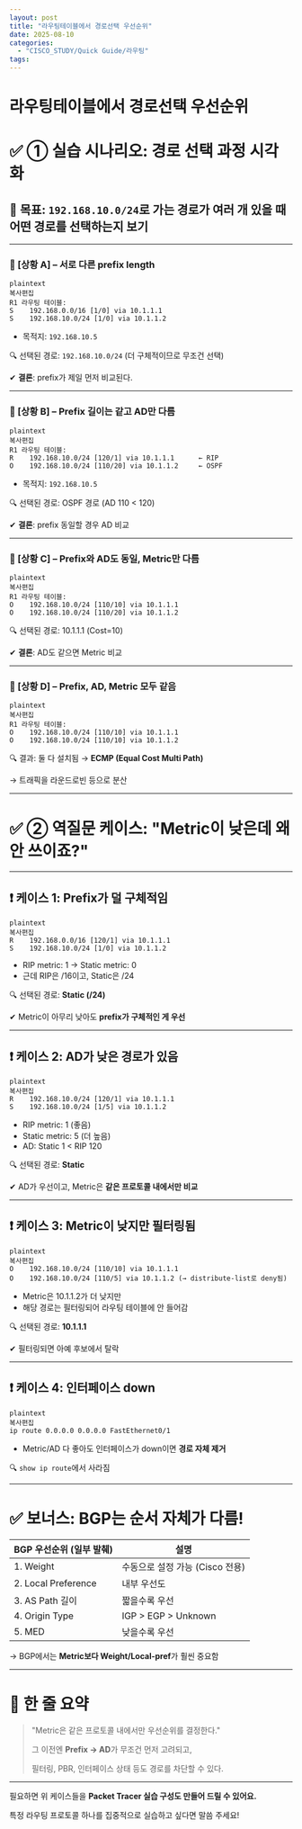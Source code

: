 ```yaml
---
layout: post
title: "라우팅테이블에서 경로선택 우선순위"
date: 2025-08-10
categories:
  - "CISCO_STUDY/Quick Guide/라우팅"
tags:
---
```





# 라우팅테이블에서 경로선택 우선순위

# ✅ ① 실습 시나리오: 경로 선택 과정 시각화

## 🎯 목표: `192.168.10.0/24`로 가는 경로가 여러 개 있을 때 어떤 경로를 선택하는지 보기

---

### 📘 [상황 A] – 서로 다른 prefix length

```
plaintext
복사편집
R1 라우팅 테이블:
S    192.168.0.0/16 [1/0] via 10.1.1.1
S    192.168.10.0/24 [1/0] via 10.1.1.2

```

- 목적지: `192.168.10.5`

🔍 선택된 경로: `192.168.10.0/24` (더 구체적이므로 무조건 선택)

✔ **결론**: prefix가 제일 먼저 비교된다.

---

### 📗 [상황 B] – Prefix 길이는 같고 AD만 다름

```
plaintext
복사편집
R1 라우팅 테이블:
R    192.168.10.0/24 [120/1] via 10.1.1.1      ← RIP
O    192.168.10.0/24 [110/20] via 10.1.1.2     ← OSPF

```

- 목적지: `192.168.10.5`

🔍 선택된 경로: OSPF 경로 (AD 110 < 120)

✔ **결론**: prefix 동일할 경우 AD 비교

---

### 📙 [상황 C] – Prefix와 AD도 동일, Metric만 다름

```
plaintext
복사편집
R1 라우팅 테이블:
O    192.168.10.0/24 [110/10] via 10.1.1.1
O    192.168.10.0/24 [110/20] via 10.1.1.2

```

🔍 선택된 경로: 10.1.1.1 (Cost=10)

✔ **결론**: AD도 같으면 Metric 비교

---

### 📕 [상황 D] – Prefix, AD, Metric 모두 같음

```
plaintext
복사편집
R1 라우팅 테이블:
O    192.168.10.0/24 [110/10] via 10.1.1.1
O    192.168.10.0/24 [110/10] via 10.1.1.2

```

🔍 결과: 둘 다 설치됨 → **ECMP (Equal Cost Multi Path)**

→ 트래픽을 라운드로빈 등으로 분산

---

# ✅ ② 역질문 케이스: "Metric이 낮은데 왜 안 쓰이죠?"

---

## ❗ 케이스 1: **Prefix가 덜 구체적임**

```
plaintext
복사편집
R    192.168.0.0/16 [120/1] via 10.1.1.1
S    192.168.10.0/24 [1/0] via 10.1.1.2

```

- RIP metric: 1 → Static metric: 0
- 근데 RIP은 /16이고, Static은 /24

🔍 선택된 경로: **Static (/24)**

✔ Metric이 아무리 낮아도 **prefix가 구체적인 게 우선**

---

## ❗ 케이스 2: **AD가 낮은 경로가 있음**

```
plaintext
복사편집
R    192.168.10.0/24 [120/1] via 10.1.1.1
S    192.168.10.0/24 [1/5] via 10.1.1.2

```

- RIP metric: 1 (좋음)
- Static metric: 5 (더 높음)
- AD: Static 1 < RIP 120

🔍 선택된 경로: **Static**

✔ AD가 우선이고, Metric은 **같은 프로토콜 내에서만 비교**

---

## ❗ 케이스 3: **Metric이 낮지만 필터링됨**

```
plaintext
복사편집
O    192.168.10.0/24 [110/10] via 10.1.1.1
O    192.168.10.0/24 [110/5] via 10.1.1.2 (→ distribute-list로 deny됨)

```

- Metric은 10.1.1.2가 더 낮지만
- 해당 경로는 필터링되어 라우팅 테이블에 안 들어감

🔍 선택된 경로: **10.1.1.1**

✔ 필터링되면 아예 후보에서 탈락

---

## ❗ 케이스 4: **인터페이스 down**

```
plaintext
복사편집
ip route 0.0.0.0 0.0.0.0 FastEthernet0/1

```

- Metric/AD 다 좋아도 인터페이스가 down이면 **경로 자체 제거**

🔍 `show ip route`에서 사라짐

---

# ✅ 보너스: BGP는 순서 자체가 다름!

| BGP 우선순위 (일부 발췌) | 설명 |
| --- | --- |
| 1. Weight | 수동으로 설정 가능 (Cisco 전용) |
| 2. Local Preference | 내부 우선도 |
| 3. AS Path 길이 | 짧을수록 우선 |
| 4. Origin Type | IGP > EGP > Unknown |
| 5. MED | 낮을수록 우선 |

→ BGP에서는 **Metric보다 Weight/Local-pref**가 훨씬 중요함

---

# 🧠 한 줄 요약

> "Metric은 같은 프로토콜 내에서만 우선순위를 결정한다."
> 
> 
> 그 이전엔 **Prefix → AD**가 무조건 먼저 고려되고,
> 
> 필터링, PBR, 인터페이스 상태 등도 경로를 차단할 수 있다.
> 

---

필요하면 위 케이스들을 **Packet Tracer 실습 구성도 만들어 드릴 수 있어요.**

특정 라우팅 프로토콜 하나를 집중적으로 실습하고 싶다면 말씀 주세요!